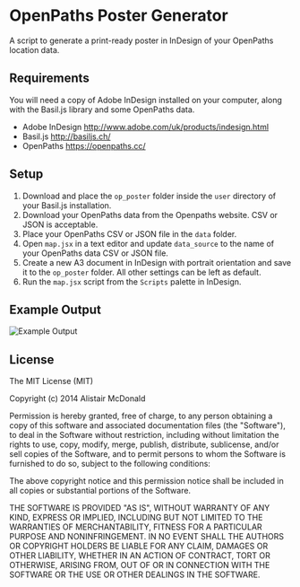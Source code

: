 OpenPaths Poster Generator
===========

A script to generate a print-ready poster in InDesign of your OpenPaths location data.


## Requirements
You will need a copy of Adobe InDesign installed on your computer, along with the Basil.js library and some OpenPaths data.
* Adobe InDesign http://www.adobe.com/uk/products/indesign.html
* Basil.js http://basiljs.ch/
* OpenPaths https://openpaths.cc/


## Setup
1. Download and place the `op_poster` folder inside the `user` directory of your Basil.js installation.
1. Download your OpenPaths data from the Openpaths website. CSV or JSON is acceptable.
1. Place your OpenPaths CSV or JSON file in the `data` folder.
1. Open `map.jsx` in a text editor and update `data_source` to the name of your OpenPaths data CSV or JSON file.
1. Create a new A3 document in InDesign with portrait orientation and save it to the `op_poster` folder. All other settings can be left as default.
1. Run the `map.jsx` script from the `Scripts` palette in InDesign.


## Example Output
![Example Output](http://almcd.github.io/map.jpg)


## License
The MIT License (MIT)

Copyright (c) 2014 Alistair McDonald

Permission is hereby granted, free of charge, to any person obtaining a copy
of this software and associated documentation files (the "Software"), to deal
in the Software without restriction, including without limitation the rights
to use, copy, modify, merge, publish, distribute, sublicense, and/or sell
copies of the Software, and to permit persons to whom the Software is
furnished to do so, subject to the following conditions:

The above copyright notice and this permission notice shall be included in
all copies or substantial portions of the Software.

THE SOFTWARE IS PROVIDED "AS IS", WITHOUT WARRANTY OF ANY KIND, EXPRESS OR
IMPLIED, INCLUDING BUT NOT LIMITED TO THE WARRANTIES OF MERCHANTABILITY,
FITNESS FOR A PARTICULAR PURPOSE AND NONINFRINGEMENT. IN NO EVENT SHALL THE
AUTHORS OR COPYRIGHT HOLDERS BE LIABLE FOR ANY CLAIM, DAMAGES OR OTHER
LIABILITY, WHETHER IN AN ACTION OF CONTRACT, TORT OR OTHERWISE, ARISING FROM,
OUT OF OR IN CONNECTION WITH THE SOFTWARE OR THE USE OR OTHER DEALINGS IN
THE SOFTWARE.
